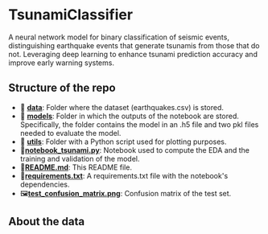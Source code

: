 # TsunamiClassifier
A neural network model for binary classification of seismic events, distinguishing earthquake events that generate tsunamis from those that do not. Leveraging deep learning to enhance tsunami prediction accuracy and improve early warning systems.

## Structure of the repo

- 📂 [**data**](/data): Folder where the dataset (earthquakes.csv) is stored.
- 📂 [**models**](/models): Folder in which the outputs of the notebook are stored. Specifically, the folder contains the model in an .h5 file and two pkl files needed to evaluate the model.
- 📂 [**utils**](/utils): Folder with a Python script used for plotting purposes.
- 📄[**notebook_tsunami.py**](notebook_tsunami.ipynb): Notebook used to compute the EDA and the training and validation of the model.
- 📄[**README.md**](README.md): This README file.
- 📄[**requirements.txt**](requirements.txt): A requirements.txt file with the notebook's dependencies.
- 🖼️[**test_confusion_matrix.png**](test_confusion_matrix.png): Confusion matrix of the test set.

 
## About the data

